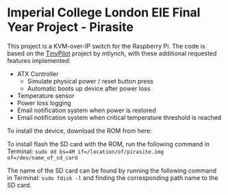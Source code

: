
# Imperial College London EIE Final Year Project - Pirasite

This project is a KVM-over-IP switch for the Raspberry Pi. The code is based on the [TinyPilot](https://github.com/tiny-pilot/tinypilot) project by mtlynch, with these additional requested features implemented:

 - ATX Controller
    - Simulate physical power / reset button press
    - Automatic boots up device after power loss
 - Temperature sensor
 - Power loss logging
 - Email notification system when power is restored 
 - Email notification system when critical temperature threshold is reached

To install the device, download the ROM from here:

To install flash the SD card with the ROM, run the following command in Terminal:
  `sudo dd bs=4M if=/location/of/pirasite.img of=/dev/name_of_sd_card`

The name of the SD card can be found by running the following command in Terminal:
`sudo fdisk -l` and finding the corresponding path name to the SD card.

